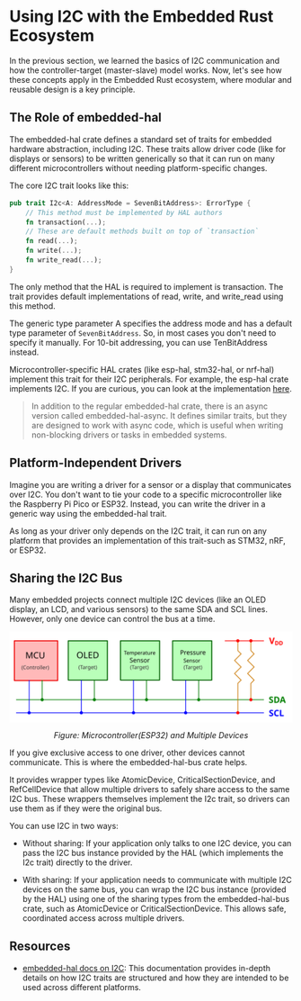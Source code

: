 # Using I2C with the Embedded Rust Ecosystem

In the previous section, we learned the basics of I2C communication and how the controller-target (master-slave) model works. Now, let's see how these concepts apply in the Embedded Rust ecosystem, where modular and reusable design is a key principle.

## The Role of embedded-hal

The embedded-hal crate defines a standard set of traits for embedded hardware abstraction, including I2C. These traits allow driver code (like for displays or sensors) to be written generically so that it can run on many different microcontrollers without needing platform-specific changes.

The core I2C trait looks like this:

```rust
pub trait I2c<A: AddressMode = SevenBitAddress>: ErrorType {
    // This method must be implemented by HAL authors
    fn transaction(...);
    // These are default methods built on top of `transaction`
    fn read(...);
    fn write(...);
    fn write_read(...);
}
```

The only method that the HAL is required to implement is transaction. The trait provides default implementations of read, write, and write_read using this method.

The generic type parameter A specifies the address mode and has a default type parameter of `SevenBitAddress`. So, in most cases you don't need to specify it manually. For 10-bit addressing, you can use TenBitAddress instead.

Microcontroller-specific HAL crates (like esp-hal, stm32-hal, or nrf-hal) implement this trait for their I2C peripherals. For example, the esp-hal crate implements I2C. If you are curious, you can look at the implementation [here](https://github.com/esp-rs/esp-hal/blob/de67c3101346cdbe030ffa1bb95b13943ee8d790/esp-hal/src/i2c/master/mod.rs#L671).

> In addition to the regular embedded-hal crate, there is an async version called embedded-hal-async. It defines similar traits, but they are designed to work with async code, which is useful when writing non-blocking drivers or tasks in embedded systems.


## Platform-Independent Drivers

Imagine you are writing a driver for a sensor or a display that communicates over I2C. You don't want to tie your code to a specific microcontroller like the Raspberry Pi Pico or ESP32. Instead, you can write the driver in a generic way using the embedded-hal trait.

As long as your driver only depends on the I2C trait, it can run on any platform that provides an implementation of this trait-such as STM32, nRF, or ESP32.

## Sharing the I2C Bus

Many embedded projects connect multiple I2C devices (like an OLED display, an LCD, and various sensors) to the same SDA and SCL lines. However, only one device can control the bus at a time.

<img style="display: block; margin: auto;" alt="I2C Single Controller and Multiple Target" src="./images/ic2-mcu-multi-device.svg"/>
<p align="center"><em>Figure: Microcontroller(ESP32) and Multiple Devices</em></p>

If you give exclusive access to one driver, other devices cannot communicate. This is where the embedded-hal-bus crate helps.

It provides wrapper types like AtomicDevice, CriticalSectionDevice, and RefCellDevice that allow multiple drivers to safely share access to the same I2C bus. These wrappers themselves implement the I2c trait, so drivers can use them as if they were the original bus.

You can use I2C in two ways:

- Without sharing: If your application only talks to one I2C device, you can pass the I2C bus instance provided by the HAL (which implements the I2c trait) directly to the driver.

- With sharing: If your application needs to communicate with multiple I2C devices on the same bus, you can wrap the I2C bus instance (provided by the HAL) using one of the sharing types from the embedded-hal-bus crate, such as AtomicDevice or CriticalSectionDevice. This allows safe, coordinated access across multiple drivers.
 
## Resources

- [embedded-hal docs on I2C](https://docs.rs/embedded-hal/latest/embedded_hal/i2c/index.html): This documentation provides in-depth details on how I2C traits are structured and how they are intended to be used across different platforms.

